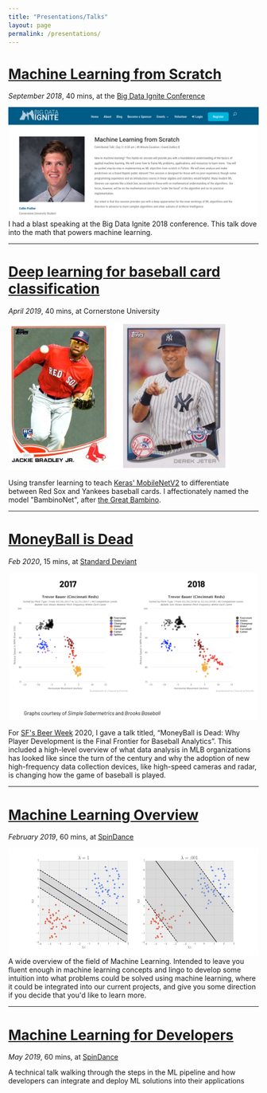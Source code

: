 ```yaml
---
title: "Presentations/Talks"
layout: page
permalink: /presentations/
---
```


# [Machine Learning from Scratch](https://github.com/collinprather/BDI-2018-JupyterHub)

*September 2018*, 40 mins, at the [Big Data Ignite Conference](https://bigdataignite.org)

[![ML from Scratch](../images/featured/bdi_profile.png)](https://github.com/collinprather/BDI-2018-JupyterHub)
I had a blast speaking at the Big Data Ignite 2018 conference. This talk dove into the math that powers machine learning. 

---

# [Deep learning for baseball card classification](https://github.com/collinprather/BambinoNet-presentation)

*April 2019*, 40 mins, at Cornerstone University

[![Deep learning for baseball card classification](../images/featured/baseball-cards.png)](https://github.com/collinprather/BambinoNet-presentation)

Using transfer learning to teach [Keras' MobileNetV2](https://keras.io/applications/#mobilenetv2) to differentiate between Red Sox and Yankees baseball cards. 
I affectionately named the model "BambinoNet", after [the Great Bambino](https://en.wikipedia.org/wiki/Babe_Ruth).

---

# [MoneyBall is Dead](https://medium.com/usf-msds/practicum-pride-msds-students-present-at-data-science-beer-and-sports-14ee5c387ec0)

*Feb 2020*, 15 mins, at [Standard Deviant](https://standarddeviantbrewing.com/)

[![MoneyBall is Dead](../images/featured/moneyball.png)](https://medium.com/usf-msds/practicum-pride-msds-students-present-at-data-science-beer-and-sports-14ee5c387ec0)

For [SF's Beer Week](https://sfbeerweek.org/) 2020, I gave a talk titled, “MoneyBall is Dead: Why Player Development is the Final Frontier for Baseball Analytics”. 
This included a high-level overview of what data analysis in MLB organizations has looked like since the turn of the century and why the adoption of new high-frequency data collection devices, like high-speed cameras and radar, is changing how the game of baseball is played.

---

# [Machine Learning Overview](https://github.com/collinprather/ML-overview/tree/master)

*February 2019*, 60 mins, at [SpinDance](https://spindance.com)

[![ml-overview](../images/featured/lambda_comparisons_sns_cmap.png)](https://github.com/collinprather/ML-overview/tree/master)
A wide overview of the field of Machine Learning. 
Intended to leave you fluent enough in machine learning concepts and lingo to develop 
some intuition into what problems could be solved using machine learning, where it 
could be integrated into our current projects, and give you some direction if you 
decide that you'd like to learn more.

---

# [Machine Learning for Developers](https://github.com/collinprather/ML-for-developers/tree/master)

*May 2019*, 60 mins, at [SpinDance](https://spindance.com)

A technical talk walking through the steps in the ML pipeline and how developers can integrate and deploy ML solutions into their applications
